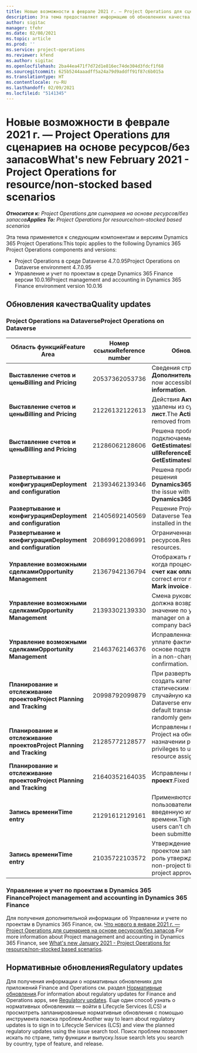 ```yaml
---
title: Новые возможности в феврале 2021 г. — Project Operations для сценариев на основе ресурсов/без запасов
description: Эта тема предоставляет информацию об обновлениях качества, доступных в выпуске Project Operations за февраль 2021 г., для сценариев на основе ресурсов/без запасов.
author: sigitac
manager: tfehr
ms.date: 02/08/2021
ms.topic: article
ms.prod: ''
ms.service: project-operations
ms.reviewer: kfend
ms.author: sigitac
ms.openlocfilehash: 2ba44ea471f7d72d1e816ec74de304d3fdcf1f68
ms.sourcegitcommit: 625b5244aaadff5a24a79d9addff91f87c6b015a
ms.translationtype: HT
ms.contentlocale: ru-RU
ms.lasthandoff: 02/09/2021
ms.locfileid: "5141345"
---
```

# <a name="whats-new-february-2021---project-operations-for-resourcenon-stocked-based-scenarios"></a><span data-ttu-id="28a35-103">Новые возможности в феврале 2021 г. — Project Operations для сценариев на основе ресурсов/без запасов</span><span class="sxs-lookup"><span data-stu-id="28a35-103">What's new February 2021 - Project Operations for resource/non-stocked based scenarios</span></span>

<span data-ttu-id="28a35-104">_**Относится к:** Project Operations для сценариев на основе ресурсов/без запасов_</span><span class="sxs-lookup"><span data-stu-id="28a35-104">_**Applies To:** Project Operations for resource/non-stocked based scenarios_</span></span>

<span data-ttu-id="28a35-105">Эта тема применяется к следующим компонентам и версиям Dynamics 365 Project Operations:</span><span class="sxs-lookup"><span data-stu-id="28a35-105">This topic applies to the following Dynamics 365 Project Operations components and versions:</span></span>

- <span data-ttu-id="28a35-106">Project Operations в среде Dataverse 4.7.0.95</span><span class="sxs-lookup"><span data-stu-id="28a35-106">Project Operations on Dataverse environment 4.7.0.95</span></span>
- <span data-ttu-id="28a35-107">Управление и учет по проектам в среде Dynamics 365 Finance версии 10.0.16</span><span class="sxs-lookup"><span data-stu-id="28a35-107">Project management and accounting in Dynamics 365 Finance environment version 10.0.16</span></span> 

## <a name="quality-updates"></a><span data-ttu-id="28a35-108">Обновления качества</span><span class="sxs-lookup"><span data-stu-id="28a35-108">Quality updates</span></span>

### <a name="project-operations-on-dataverse"></a><span data-ttu-id="28a35-109">Project Operations на Dataverse</span><span class="sxs-lookup"><span data-stu-id="28a35-109">Project Operations on Dataverse</span></span>

| <span data-ttu-id="28a35-110">**Область функций**</span><span class="sxs-lookup"><span data-stu-id="28a35-110">**Feature Area**</span></span> | <span data-ttu-id="28a35-111">**Номер ссылки**</span><span class="sxs-lookup"><span data-stu-id="28a35-111">**Reference number**</span></span> | <span data-ttu-id="28a35-112">**Обновление качества**</span><span class="sxs-lookup"><span data-stu-id="28a35-112">**Quality update**</span></span> |
| --- | --- | --- |
| <span data-ttu-id="28a35-113">**Выставление счетов и цены**</span><span class="sxs-lookup"><span data-stu-id="28a35-113">**Billing and Pricing**</span></span> | <span data-ttu-id="28a35-114">2053736</span><span class="sxs-lookup"><span data-stu-id="28a35-114">2053736</span></span> | <span data-ttu-id="28a35-115">Сведения строки счета теперь доступны в **Счет** > **Дополнительные сведения**.</span><span class="sxs-lookup"><span data-stu-id="28a35-115">Invoice line details are now accessible by going to **Invoice** > **Related information**.</span></span> |
| <span data-ttu-id="28a35-116">**Выставление счетов и цены**</span><span class="sxs-lookup"><span data-stu-id="28a35-116">**Billing and Pricing**</span></span> | <span data-ttu-id="28a35-117">2122613</span><span class="sxs-lookup"><span data-stu-id="28a35-117">2122613</span></span> | <span data-ttu-id="28a35-118">Действия **Активировать** и **Деактивировать** были удалены из сущностей ассоциации **Прайс-лист**.</span><span class="sxs-lookup"><span data-stu-id="28a35-118">The **Activate** and **Deactivate** actions were removed from the **Price List** association entities.</span></span> |
| <span data-ttu-id="28a35-119">**Выставление счетов и цены**</span><span class="sxs-lookup"><span data-stu-id="28a35-119">**Billing and Pricing**</span></span> | <span data-ttu-id="28a35-120">2128606</span><span class="sxs-lookup"><span data-stu-id="28a35-120">2128606</span></span> | <span data-ttu-id="28a35-121">Решена проблема с **ullReferenceException** в подключаемый модуль **GetEstimatesForProject**.</span><span class="sxs-lookup"><span data-stu-id="28a35-121">Resolved the issue with **ullReferenceException** in the **GetEstimatesForProject** plug-in.</span></span> |
| <span data-ttu-id="28a35-122">**Развертывание и конфигурация**</span><span class="sxs-lookup"><span data-stu-id="28a35-122">**Deployment and configuration**</span></span> | <span data-ttu-id="28a35-123">2139346</span><span class="sxs-lookup"><span data-stu-id="28a35-123">2139346</span></span> | <span data-ttu-id="28a35-124">Решена проблема с импортом неуправляемого решения **Dynamics365ProjectOperationsDualWrite**.</span><span class="sxs-lookup"><span data-stu-id="28a35-124">Resolved the issue with importing unmanaged **Dynamics365ProjectOperationsDualWrite** solution.</span></span> |
| <span data-ttu-id="28a35-125">**Развертывание и конфигурация**</span><span class="sxs-lookup"><span data-stu-id="28a35-125">**Deployment and configuration**</span></span> | <span data-ttu-id="28a35-126">2140569</span><span class="sxs-lookup"><span data-stu-id="28a35-126">2140569</span></span> | <span data-ttu-id="28a35-127">Решение Project нельзя устанавливать в средах Dataverse Teams.</span><span class="sxs-lookup"><span data-stu-id="28a35-127">Project solution must not be installed in the Dataverse Teams environments.</span></span> |
| <span data-ttu-id="28a35-128">**Развертывание и конфигурация**</span><span class="sxs-lookup"><span data-stu-id="28a35-128">**Deployment and configuration**</span></span> | <span data-ttu-id="28a35-129">2086991</span><span class="sxs-lookup"><span data-stu-id="28a35-129">2086991</span></span> | <span data-ttu-id="28a35-130">Ограниченная настройка локализации веб-ресурсов.</span><span class="sxs-lookup"><span data-stu-id="28a35-130">Restricted customizing localization of web resources.</span></span> |
| <span data-ttu-id="28a35-131">**Управление возможными сделками**</span><span class="sxs-lookup"><span data-stu-id="28a35-131">**Opportunity Management**</span></span> | <span data-ttu-id="28a35-132">2136794</span><span class="sxs-lookup"><span data-stu-id="28a35-132">2136794</span></span> | <span data-ttu-id="28a35-133">Отображать правильное сообщение об ошибке, когда процессы **Подтвердить счет** или **Отметить счет как оплаченный** не работают.</span><span class="sxs-lookup"><span data-stu-id="28a35-133">Display the correct error message when the **Confirm invoice** or **Mark invoice as paid** processes fail.</span></span> |
| <span data-ttu-id="28a35-134">**Управление возможными сделками**</span><span class="sxs-lookup"><span data-stu-id="28a35-134">**Opportunity Management**</span></span> | <span data-ttu-id="28a35-135">2139330</span><span class="sxs-lookup"><span data-stu-id="28a35-135">2139330</span></span> | <span data-ttu-id="28a35-136">Смена руководителя проекта по проекту не должна возвращать для ответственной компании значение по умолчанию.</span><span class="sxs-lookup"><span data-stu-id="28a35-136">Changing the Project manager on a project must not reset the owning company back to the default value.</span></span> |
| <span data-ttu-id="28a35-137">**Управление возможными сделками**</span><span class="sxs-lookup"><span data-stu-id="28a35-137">**Opportunity Management**</span></span> | <span data-ttu-id="28a35-138">2146376</span><span class="sxs-lookup"><span data-stu-id="28a35-138">2146376</span></span> | <span data-ttu-id="28a35-139">Исправленная сумма налога в не подлежащей уплате фактической стоимости создается на основе подтверждения счета.</span><span class="sxs-lookup"><span data-stu-id="28a35-139">Corrected tax amount in a non-chargeable actual is created from invoice confirmation.</span></span> |
| <span data-ttu-id="28a35-140">**Планирование и отслеживание проектов**</span><span class="sxs-lookup"><span data-stu-id="28a35-140">**Project Planning and Tracking**</span></span> | <span data-ttu-id="28a35-141">2099879</span><span class="sxs-lookup"><span data-stu-id="28a35-141">2099879</span></span> | <span data-ttu-id="28a35-142">При развертывании среды Dataverse необходимо создать категорию транзакции по умолчанию со статическим идентификатором, а не создавать случайную категорию для каждой среды.</span><span class="sxs-lookup"><span data-stu-id="28a35-142">The Dataverse environment deployment must create a default transaction category with a static ID and not randomly generate one per environment.</span></span> |
| <span data-ttu-id="28a35-143">**Планирование и отслеживание проектов**</span><span class="sxs-lookup"><span data-stu-id="28a35-143">**Project Planning and Tracking**</span></span> | <span data-ttu-id="28a35-144">2128577</span><span class="sxs-lookup"><span data-stu-id="28a35-144">2128577</span></span> | <span data-ttu-id="28a35-145">Исправлены привилегии пользователя службы Project на обновление категории транзакции при назначении ресурса.</span><span class="sxs-lookup"><span data-stu-id="28a35-145">Fixed the Project service user privileges to update the transaction category on a resource assignment.</span></span> |
| <span data-ttu-id="28a35-146">**Планирование и отслеживание проектов**</span><span class="sxs-lookup"><span data-stu-id="28a35-146">**Project Planning and Tracking**</span></span> | <span data-ttu-id="28a35-147">2164035</span><span class="sxs-lookup"><span data-stu-id="28a35-147">2164035</span></span> | <span data-ttu-id="28a35-148">Исправлены проблемы с функция **Копировать проект**.</span><span class="sxs-lookup"><span data-stu-id="28a35-148">Fixed issues with the **Copy Project** function.</span></span> |
| <span data-ttu-id="28a35-149">**Запись времени**</span><span class="sxs-lookup"><span data-stu-id="28a35-149">**Time entry**</span></span> | <span data-ttu-id="28a35-150">2129161</span><span class="sxs-lookup"><span data-stu-id="28a35-150">2129161</span></span> | <span data-ttu-id="28a35-151">Применяются более жесткие ограничения, чтобы пользователи не могли изменить и обновить введенную или утвержденную запись времени.</span><span class="sxs-lookup"><span data-stu-id="28a35-151">Tighter restrictions are applied to ensure users can't change and update a time entry that has been submitted or approved.</span></span> |
| <span data-ttu-id="28a35-152">**Запись времени**</span><span class="sxs-lookup"><span data-stu-id="28a35-152">**Time entry**</span></span> | <span data-ttu-id="28a35-153">2103572</span><span class="sxs-lookup"><span data-stu-id="28a35-153">2103572</span></span> | <span data-ttu-id="28a35-154">Утверждение времени для несвязанных с проектом записей времени не должно искать роль утверждающего проекта.</span><span class="sxs-lookup"><span data-stu-id="28a35-154">Time approval for non-project time entries must not be looking for project approver role.</span></span> |

### <a name="project-management-and-accounting-in-dynamics-365-finance"></a><span data-ttu-id="28a35-155">Управление и учет по проектам в Dynamics 365 Finance</span><span class="sxs-lookup"><span data-stu-id="28a35-155">Project management and accounting in Dynamics 365 Finance</span></span> 

<span data-ttu-id="28a35-156">Для получения дополнительной информации об Управлении и учете по проектам в Dynamics 365 Finance, см. [Что нового в январе 2021 г. — Project Operations для сценариев на основе ресурсов/без запасов](whats-new-jan-2021-resource-based.md).</span><span class="sxs-lookup"><span data-stu-id="28a35-156">For more information about Project management and accounting in Dynamics 365 Finance, see [What's new January 2021 - Project Operations for resource/non-stocked based scenarios](whats-new-jan-2021-resource-based.md).</span></span>


## <a name="regulatory-updates"></a><span data-ttu-id="28a35-157">Нормативные обновления</span><span class="sxs-lookup"><span data-stu-id="28a35-157">Regulatory updates</span></span>

<span data-ttu-id="28a35-158">Для получения информации о нормативных обновлениях для приложений Finance and Operations см. раздел [Нормативные обновления](https://docs.microsoft.com/dynamics365/finance/localizations/regulatory-updates).</span><span class="sxs-lookup"><span data-stu-id="28a35-158">For information about regulatory updates for Finance and Operations apps, see [Regulatory updates](https://docs.microsoft.com/dynamics365/finance/localizations/regulatory-updates).</span></span> <span data-ttu-id="28a35-159">Еще один способ узнать о нормативных обновлениях — войти в Lifecycle Services (LCS) и просмотреть запланированные нормативные обновления с помощью инструмента поиска проблем.</span><span class="sxs-lookup"><span data-stu-id="28a35-159">Another way to learn about regulatory updates is to sign in to Lifecycle Services (LCS) and view the planned regulatory updates using the issue search tool.</span></span> <span data-ttu-id="28a35-160">Поиск проблем позволяет искать по стране, типу функции и выпуску.</span><span class="sxs-lookup"><span data-stu-id="28a35-160">Issue search lets you search by country, type of feature, and release.</span></span>
